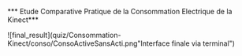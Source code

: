 *** Etude Comparative Pratique de la Consommation Electrique de la Kinect***

![final_result](quiz/Consommation-Kinect/conso/ConsoActiveSansActi.png"Interface finale via terminal")
